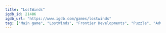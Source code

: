 ```yaml
---
title: "LostWinds"
igdb_id: 21486
igdb_url: "https://www.igdb.com/games/lostwinds"
tag: ["Main game", "LostWinds", "Frontier Developments", "Puzzle", "Adventure", "Single player", "Side view", "Action"]
---
```

